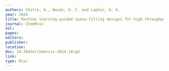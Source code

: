 ```yaml
---
authors: Chitre, A., Woods, D. C. and Lapkin, A. A. 
year: 2024 
title: Machine learning-guided space-filling designs for high throughput liquid formulations development
journal: ChemRxiv
vol: 
pages: 
editors: 
publisher: 
location: 
doi: 10.26434/chemrxiv-2024-18rgd
link:  
type: Misc
---
```

 
